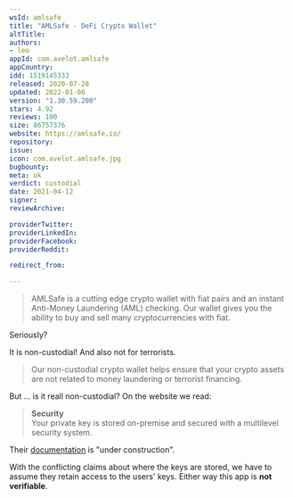 ```yaml
---
wsId: amlsafe
title: "AMLSafe - DeFi Crypto Wallet"
altTitle: 
authors:
- leo
appId: com.avelot.amlsafe
appCountry: 
idd: 1519145333
released: 2020-07-28
updated: 2022-01-06
version: "1.30.59.200"
stars: 4.92
reviews: 100
size: 86757376
website: https://amlsafe.io/
repository: 
issue: 
icon: com.avelot.amlsafe.jpg
bugbounty: 
meta: ok
verdict: custodial
date: 2021-04-12
signer: 
reviewArchive:

providerTwitter: 
providerLinkedIn: 
providerFacebook: 
providerReddit: 

redirect_from:

---
```


> AMLSafe is a cutting edge crypto wallet with fiat pairs and an instant
  Anti-Money Laundering (AML) checking. Our wallet gives you the ability to buy
  and sell many cryptocurrencies with fiat.

Seriously?

It is non-custodial! And also not for terrorists.

> Our non-custodial crypto wallet helps ensure that your crypto assets are not
  related to money laundering or terrorist financing.

But ... is it reall non-custodial? On the website we read:

> **Security**<br>
  Your private key is stored on-premise and secured with a multilevel security
  system.

Their [documentation](https://amlsafe.io/en/documentation/) is "under
construction".

With the conflicting claims about where the keys are stored, we have to assume
they retain access to the users' keys. Either way this app is **not verifiable**.
